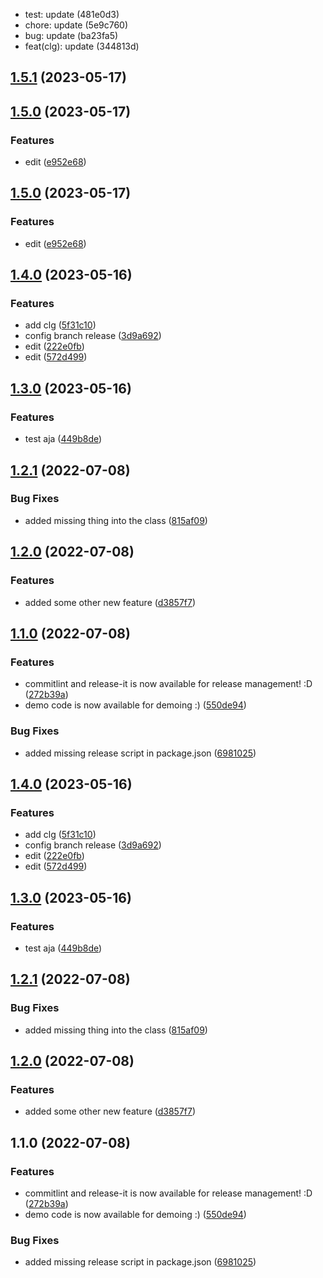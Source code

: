 

* test: update (481e0d3)
* chore: update (5e9c760)
* bug: update (ba23fa5)
* feat(clg): update (344813d)

## [1.5.1](https://github.com/solehudin5699/changelog-demo-123/compare/v1.5.0...v1.5.1) (2023-05-17)

## [1.5.0](https://github.com/solehudin5699/changelog-demo-123/compare/1.4.0...v1.5.0) (2023-05-17)


### Features

* edit ([e952e68](https://github.com/solehudin5699/changelog-demo-123/commit/e952e687775394fcca6b6612d123104015ab458a))

## [1.5.0](https://github.com/solehudin5699/changelog-demo-123/compare/1.4.0...v1.5.0) (2023-05-17)


### Features

* edit ([e952e68](https://github.com/solehudin5699/changelog-demo-123/commit/e952e687775394fcca6b6612d123104015ab458a))

## [1.4.0](https://github.com/solehudin5699/changelog-demo-123/compare/1.3.0...1.4.0) (2023-05-16)


### Features

* add clg ([5f31c10](https://github.com/solehudin5699/changelog-demo-123/commit/5f31c109114bf0dd452b0c96ec5b240ea4fdc6c4))
* config branch release ([3d9a692](https://github.com/solehudin5699/changelog-demo-123/commit/3d9a692d503f7e180fb12aa249373479a52f2177))
* edit ([222e0fb](https://github.com/solehudin5699/changelog-demo-123/commit/222e0fbf7d936bf9b65e179d15a10d596e1e450c))
* edit ([572d499](https://github.com/solehudin5699/changelog-demo-123/commit/572d49944e34413d4d10e0b0df30878322c8615c))

## [1.3.0](https://github.com/solehudin5699/changelog-demo-123/compare/1.2.1...1.3.0) (2023-05-16)


### Features

* test aja ([449b8de](https://github.com/solehudin5699/changelog-demo-123/commit/449b8de4d541004954d5dbe704dfe97fbc2dbebc))

## [1.2.1](https://github.com/solehudin5699/changelog-demo-123/compare/1.2.0...1.2.1) (2022-07-08)


### Bug Fixes

* added missing thing into the class ([815af09](https://github.com/solehudin5699/changelog-demo-123/commit/815af0905d78a9209415b1a87f31d6fcf623561a))

## [1.2.0](https://github.com/solehudin5699/changelog-demo-123/compare/1.1.0...1.2.0) (2022-07-08)


### Features

* added some other new feature ([d3857f7](https://github.com/solehudin5699/changelog-demo-123/commit/d3857f7c6f40bf4ce27164a95ed695bf5ab6eb60))

## [1.1.0](https://github.com/solehudin5699/changelog-demo-123/compare/550de94012fe21b57462c441d5210cf36884c642...1.1.0) (2022-07-08)


### Features

* commitlint and release-it is now available for release management! :D ([272b39a](https://github.com/solehudin5699/changelog-demo-123/commit/272b39abcb845d0846cc75899c238f85ca702bfc))
* demo code is now available for demoing :) ([550de94](https://github.com/solehudin5699/changelog-demo-123/commit/550de94012fe21b57462c441d5210cf36884c642))


### Bug Fixes

* added missing release script in package.json ([6981025](https://github.com/solehudin5699/changelog-demo-123/commit/6981025257db1a87d71043fc1128e660d51036eb))

## [1.4.0](https://github.com/nick-devs/001-add-a-changelog-to-any-project/compare/1.3.0...1.4.0) (2023-05-16)

### Features

- add clg ([5f31c10](https://github.com/nick-devs/001-add-a-changelog-to-any-project/commit/5f31c109114bf0dd452b0c96ec5b240ea4fdc6c4))
- config branch release ([3d9a692](https://github.com/nick-devs/001-add-a-changelog-to-any-project/commit/3d9a692d503f7e180fb12aa249373479a52f2177))
- edit ([222e0fb](https://github.com/nick-devs/001-add-a-changelog-to-any-project/commit/222e0fbf7d936bf9b65e179d15a10d596e1e450c))
- edit ([572d499](https://github.com/nick-devs/001-add-a-changelog-to-any-project/commit/572d49944e34413d4d10e0b0df30878322c8615c))

## [1.3.0](https://github.com/nick-devs/001-add-a-changelog-to-any-project/compare/1.2.1...1.3.0) (2023-05-16)

### Features

- test aja ([449b8de](https://github.com/nick-devs/001-add-a-changelog-to-any-project/commit/449b8de4d541004954d5dbe704dfe97fbc2dbebc))

## [1.2.1](https://github.com/nick-devs/001-add-a-changelog-to-any-project/compare/1.2.0...1.2.1) (2022-07-08)

### Bug Fixes

- added missing thing into the class ([815af09](https://github.com/nick-devs/001-add-a-changelog-to-any-project/commit/815af0905d78a9209415b1a87f31d6fcf623561a))

## [1.2.0](https://github.com/nick-devs/001-add-a-changelog-to-any-project/compare/1.1.0...1.2.0) (2022-07-08)

### Features

- added some other new feature ([d3857f7](https://github.com/nick-devs/001-add-a-changelog-to-any-project/commit/d3857f7c6f40bf4ce27164a95ed695bf5ab6eb60))

## 1.1.0 (2022-07-08)

### Features

- commitlint and release-it is now available for release management! :D ([272b39a](https://github.com/nick-devs/001-add-a-changelog-to-any-project/commit/272b39abcb845d0846cc75899c238f85ca702bfc))
- demo code is now available for demoing :) ([550de94](https://github.com/nick-devs/001-add-a-changelog-to-any-project/commit/550de94012fe21b57462c441d5210cf36884c642))

### Bug Fixes

- added missing release script in package.json ([6981025](https://github.com/nick-devs/001-add-a-changelog-to-any-project/commit/6981025257db1a87d71043fc1128e660d51036eb))